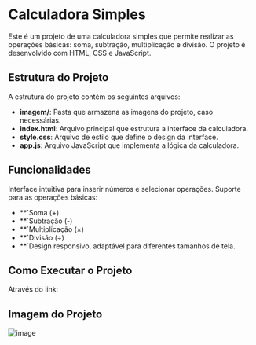 # Calculadora Simples
Este é um projeto de uma calculadora simples que permite realizar as operações básicas: soma, subtração, multiplicação e divisão. O projeto é desenvolvido com HTML, CSS e JavaScript.

## Estrutura do Projeto
A estrutura do projeto contém os seguintes arquivos:

- **imagem/**: Pasta que armazena as imagens do projeto, caso necessárias.
- **index.html**: Arquivo principal que estrutura a interface da calculadora.
- **style.css**: Arquivo de estilo que define o design da interface.
- **app.js**: Arquivo JavaScript que implementa a lógica da calculadora.

## Funcionalidades
Interface intuitiva para inserir números e selecionar operações.
Suporte para as operações básicas:
- **`Soma (+)
- **`Subtração (-)
- **`Multiplicação (×)
- **`Divisão (÷)
- **`Design responsivo, adaptável para diferentes tamanhos de tela.

## Como Executar o Projeto
Através do link: 

## Imagem do Projeto
![image](https://github.com/user-attachments/assets/6a601f69-4b14-4b1f-8202-9af859935e0a)
